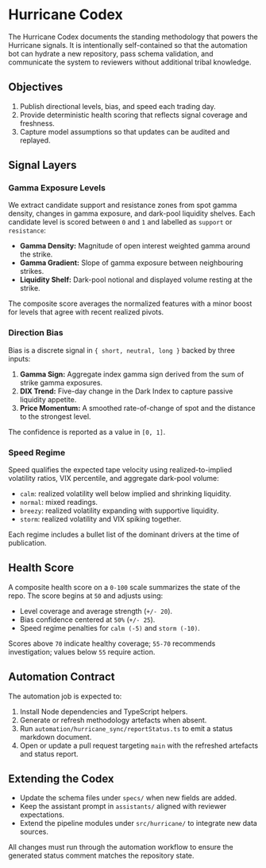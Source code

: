 # Hurricane Codex

The Hurricane Codex documents the standing methodology that powers the Hurricane
signals. It is intentionally self-contained so that the automation bot can
hydrate a new repository, pass schema validation, and communicate the system to
reviewers without additional tribal knowledge.

## Objectives

1. Publish directional levels, bias, and speed each trading day.
2. Provide deterministic health scoring that reflects signal coverage and
   freshness.
3. Capture model assumptions so that updates can be audited and replayed.

## Signal Layers

### Gamma Exposure Levels

We extract candidate support and resistance zones from spot gamma density,
changes in gamma exposure, and dark-pool liquidity shelves. Each candidate level
is scored between `0` and `1` and labelled as `support` or `resistance`:

- **Gamma Density:** Magnitude of open interest weighted gamma around the
  strike.
- **Gamma Gradient:** Slope of gamma exposure between neighbouring strikes.
- **Liquidity Shelf:** Dark-pool notional and displayed volume resting at the
  strike.

The composite score averages the normalized features with a minor boost for
levels that agree with recent realized pivots.

### Direction Bias

Bias is a discrete signal in `{ short, neutral, long }` backed by three inputs:

1. **Gamma Sign:** Aggregate index gamma sign derived from the sum of strike
   gamma exposures.
2. **DIX Trend:** Five-day change in the Dark Index to capture passive liquidity
   appetite.
3. **Price Momentum:** A smoothed rate-of-change of spot and the distance to the
   strongest level.

The confidence is reported as a value in `[0, 1]`.

### Speed Regime

Speed qualifies the expected tape velocity using realized-to-implied volatility
ratios, VIX percentile, and aggregate dark-pool volume:

- `calm`: realized volatility well below implied and shrinking liquidity.
- `normal`: mixed readings.
- `breezy`: realized volatility expanding with supportive liquidity.
- `storm`: realized volatility and VIX spiking together.

Each regime includes a bullet list of the dominant drivers at the time of
publication.

## Health Score

A composite health score on a `0-100` scale summarizes the state of the repo.
The score begins at `50` and adjusts using:

- Level coverage and average strength (`+/- 20`).
- Bias confidence centered at `50%` (`+/- 25`).
- Speed regime penalties for `calm (-5)` and `storm (-10)`.

Scores above `70` indicate healthy coverage; `55-70` recommends investigation;
values below `55` require action.

## Automation Contract

The automation job is expected to:

1. Install Node dependencies and TypeScript helpers.
2. Generate or refresh methodology artefacts when absent.
3. Run `automation/hurricane_sync/reportStatus.ts` to emit a status markdown
   document.
4. Open or update a pull request targeting `main` with the refreshed artefacts
   and status report.

## Extending the Codex

- Update the schema files under `specs/` when new fields are added.
- Keep the assistant prompt in `assistants/` aligned with reviewer expectations.
- Extend the pipeline modules under `src/hurricane/` to integrate new data
  sources.

All changes must run through the automation workflow to ensure the generated
status comment matches the repository state.
